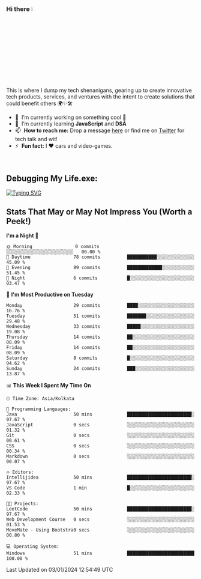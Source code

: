 ### Hi there <a href="#"><img src="https://media.giphy.com/media/hvRJCLFzcasrR4ia7z/giphy.gif" width="5%"></a>

This is where I dump my tech shenanigans, gearing up to create innovative tech products, services, and ventures with the intent to create solutions that could benefit others 🌍✨🛠️

- 🔭 &nbsp;I’m currently working on something cool 🥶
- 🌱 &nbsp;I’m currently learning <strong>JavaScript</strong> and <strong>DSA</strong>
- 📫 &nbsp;<b>How to reach me:</b> Drop a message <a href="mailto:harshilsharma.dev@gmail.com">here</a> or find me on  <a href="https://twitter.com/harshilshrma">Twitter</a> for tech talk and wit!
- ⚡ &nbsp;<b>Fun fact:</b> I :heart: cars and video-games.

<br>

## Debugging My Life.exe:

[![Typing SVG](https://readme-typing-svg.demolab.com?font=Poppins&size=65&duration=1800&pause=1200&color=F7F7F7&background=0D1117&center=true&vCenter=true&random=false&width=2420&height=300&lines=1%2F10%3A+Hey+there%2C+I'm+Harshil;2%2F10%3A+Currently+pursuing+B.Tech+in+Computer+Science;3%2F10%3A+Coding+by+day%2C+gaming+by+code's+moonlight;4%2F10%3A+Mastering+skills+for+a+Koenigsegg-fueled+tomorrow;5%2F10%3A+I+excel+in+organized+everything%E2%80%94code%2C+spaces%2C+and+life;6%2F10%3A+Coffee%E2%80%94the+real+code+compiler+behind+my+smarts;7%2F10%3A+Learning+AI+to+make+tech+smarter+and+less+Terminator-y)](#)


## Stats That May or May Not Impress You (Worth a Peek!)

<!--START_SECTION:waka-->
**I'm a Night 🦉** 

```text
🌞 Morning                0 commits           ░░░░░░░░░░░░░░░░░░░░░░░░░   00.00 % 
🌆 Daytime                78 commits          ███████████░░░░░░░░░░░░░░   45.09 % 
🌃 Evening                89 commits          █████████████░░░░░░░░░░░░   51.45 % 
🌙 Night                  6 commits           █░░░░░░░░░░░░░░░░░░░░░░░░   03.47 % 
```
📅 **I'm Most Productive on Tuesday** 

```text
Monday                   29 commits          ████░░░░░░░░░░░░░░░░░░░░░   16.76 % 
Tuesday                  51 commits          ███████░░░░░░░░░░░░░░░░░░   29.48 % 
Wednesday                33 commits          █████░░░░░░░░░░░░░░░░░░░░   19.08 % 
Thursday                 14 commits          ██░░░░░░░░░░░░░░░░░░░░░░░   08.09 % 
Friday                   14 commits          ██░░░░░░░░░░░░░░░░░░░░░░░   08.09 % 
Saturday                 8 commits           █░░░░░░░░░░░░░░░░░░░░░░░░   04.62 % 
Sunday                   24 commits          ███░░░░░░░░░░░░░░░░░░░░░░   13.87 % 
```


📊 **This Week I Spent My Time On** 

```text
🕑︎ Time Zone: Asia/Kolkata

💬 Programming Languages: 
Java                     50 mins             ████████████████████████░   97.67 % 
JavaScript               0 secs              ░░░░░░░░░░░░░░░░░░░░░░░░░   01.32 % 
Git                      0 secs              ░░░░░░░░░░░░░░░░░░░░░░░░░   00.61 % 
CSS                      0 secs              ░░░░░░░░░░░░░░░░░░░░░░░░░   00.34 % 
Markdown                 0 secs              ░░░░░░░░░░░░░░░░░░░░░░░░░   00.07 % 

🔥 Editors: 
Intellijidea             50 mins             ████████████████████████░   97.67 % 
VS Code                  1 min               █░░░░░░░░░░░░░░░░░░░░░░░░   02.33 % 

🐱‍💻 Projects: 
LeetCode                 50 mins             ████████████████████████░   97.67 % 
Web Development Course   0 secs              ░░░░░░░░░░░░░░░░░░░░░░░░░   01.53 % 
MoveMate - Using Bootstra0 secs              ░░░░░░░░░░░░░░░░░░░░░░░░░   00.80 % 

💻 Operating System: 
Windows                  51 mins             █████████████████████████   100.00 % 
```


 Last Updated on 03/01/2024 12:54:49 UTC
<!--END_SECTION:waka-->

<!--
**harshilshrma/harshilshrma** is a ✨ _special_ ✨ repository because its `README.md` (this file) appears on your GitHub profile.

Here are some ideas to get you started:

- 🔭 I’m currently working on ...
- 🌱 I’m currently learning ...
- 👯 I’m looking to collaborate on ...
- 🤔 I’m looking for help with ...
- 💬 Ask me about ...
- 📫 How to reach me: ...
- 😄 Pronouns: ...
- ⚡ Fun fact: ...
-->
